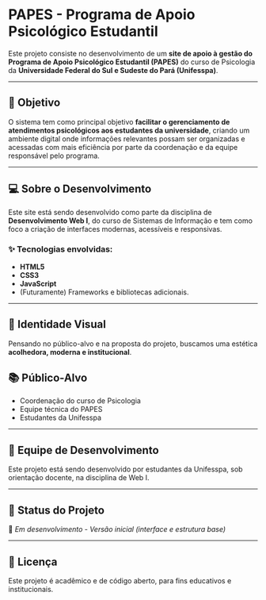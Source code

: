 # PAPES - Programa de Apoio Psicológico Estudantil

Este projeto consiste no desenvolvimento de um **site de apoio à gestão do Programa de Apoio Psicológico Estudantil (PAPES)** do curso de Psicologia da **Universidade Federal do Sul e Sudeste do Pará (Unifesspa)**.

---

## 🎯 Objetivo

O sistema tem como principal objetivo **facilitar o gerenciamento de atendimentos psicológicos aos estudantes da universidade**, criando um ambiente digital onde informações relevantes possam ser organizadas e acessadas com mais eficiência por parte da coordenação e da equipe responsável pelo programa.

---

## 💻 Sobre o Desenvolvimento

Este site está sendo desenvolvido como parte da disciplina de **Desenvolvimento Web I**, do curso de Sistemas de Informação e tem como foco a criação de interfaces modernas, acessíveis e responsivas.

### ✨ Tecnologias envolvidas:
- **HTML5**
- **CSS3**
- **JavaScript**
- (Futuramente) Frameworks e bibliotecas adicionais.

---

## 🎨 Identidade Visual

Pensando no público-alvo e na proposta do projeto, buscamos uma estética **acolhedora, moderna e institucional**.



## 📚 Público-Alvo

- Coordenação do curso de Psicologia
- Equipe técnica do PAPES
- Estudantes da Unifesspa

---

## 👥 Equipe de Desenvolvimento

Este projeto está sendo desenvolvido por estudantes da Unifesspa, sob orientação docente, na disciplina de Web I.

---

## 📌 Status do Projeto

🚧 *Em desenvolvimento - Versão inicial (interface e estrutura base)*

---

## 📄 Licença

Este projeto é acadêmico e de código aberto, para fins educativos e institucionais.
